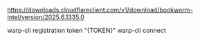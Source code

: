 https://downloads.cloudflareclient.com/v1/download/bookworm-intel/version/2025.6.1335.0

warp-cli registration token "{TOKEN}"
warp-cli connect
